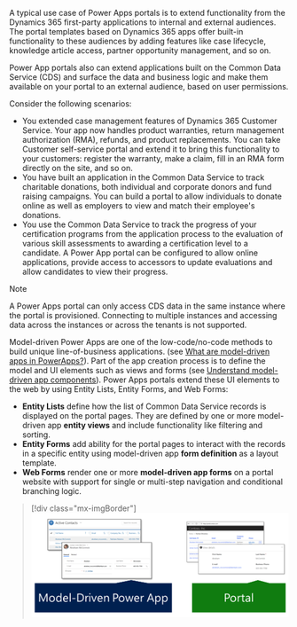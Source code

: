 A typical use case of Power Apps portals is to extend functionality from the Dynamics 365 first-party applications to internal and external audiences. The portal templates based on Dynamics 365 apps offer built-in functionality to these audiences by adding features like case lifecycle, knowledge article access, partner opportunity management, and so on.

Power App portals also can extend applications built on the Common Data Service (CDS) and surface the data and business logic and make them available on your portal to an external audience, based on user permissions. 

Consider the following scenarios:

- You extended case management features of Dynamics 365 Customer Service. Your app now handles product warranties, return management authorization (RMA), refunds, and product replacements. You can take Customer self-service portal and extend it to bring this functionality to your customers: register the warranty, make a claim, fill in an RMA form directly on the site, and so on.
- You have built an application in the Common Data Service to track charitable donations, both individual and corporate donors and fund raising campaigns.  You can build a portal to allow individuals to donate online as well as employers to view and match their employee's donations.
- You use the Common Data Service to track the progress of your certification programs from the application process to the evaluation of various skill assessments to awarding a certification level to a candidate.  A Power App portal can be configured to allow online applications, provide access to accessors to update evaluations and allow candidates to view their progress.

> [!NOTE]
> A Power Apps portal can only access CDS data in the same instance where the portal is provisioned. Connecting to multiple instances and accessing data across the instances or across the tenants is not supported.

Model-driven Power Apps are one of the low-code/no-code methods to build unique line-of-business applications. (see [What are model-driven apps in PowerApps?](https://docs.microsoft.com/powerapps/maker/model-driven-apps/model-driven-app-overview/?azure-portal=true)). Part of the app creation process is to define the model and UI elements such as views and forms (see [Understand model-driven app components](https://docs.microsoft.com/powerapps/maker/model-driven-apps/model-driven-app-components/?azure-portal=true)). Power Apps portals extend these UI elements to the web by using Entity Lists, Entity Forms, and Web Forms:

- **Entity Lists** define how the list of Common Data Service records is displayed on the portal pages. They are defined by one or more model-driven app **entity views** and include functionality like filtering and sorting.
- **Entity Forms** add ability for the portal pages to interact with the records in a specific entity using model-driven app **form definition** as a layout template.
- **Web Forms** render one or more **model-driven app forms** on a portal website with support for single or multi-step navigation and conditional branching logic.

> [!div class="mx-imgBorder"]
> [![Lists and forms in Model-Driven Apps and Portal](../media/1-list-form-model-portal-c.png)](../media/1-list-form-model-portal-c.png#lightbox)
